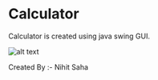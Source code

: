 # Calculator
Calculator is created using java swing GUI.


![alt text](https://encrypted-tbn0.gstatic.com/images?q=tbn%3AANd9GcQ3m4cE9R2-VazboSPN7glKFdujegNywZZWOBhhhmXDUDrQMzeF)

Created By :- Nihit Saha
